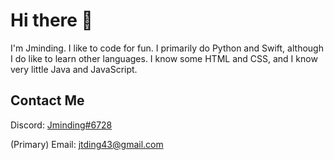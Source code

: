 # Hi there 👋


I'm Jminding.  I like to code for fun.  I primarily do Python and Swift, although I do like to learn other languages.  I know some HTML and CSS, and I know very little Java and JavaScript.

## Contact Me
Discord: [Jminding#6728](https://discord.com/users/645315667486179337)

(Primary) Email: jtding43@gmail.com
